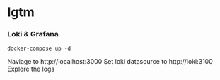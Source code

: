 # lgtm


### Loki & Grafana
```
docker-compose up -d
```
Naviage to http://localhost:3000
Set loki datasource to http://loki:3100
Explore the logs
